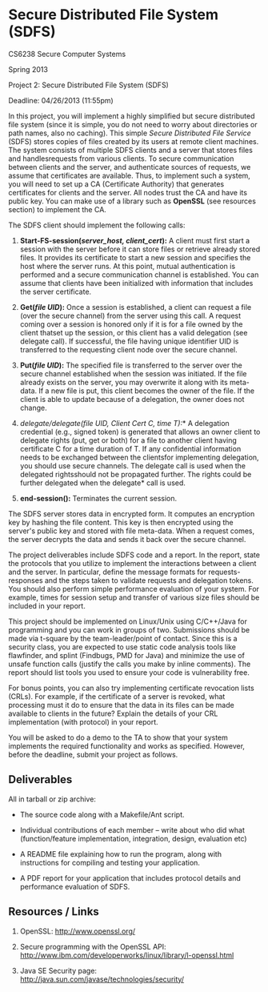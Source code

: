 Secure Distributed File System (SDFS)
================================================

CS6238 Secure Computer Systems

Spring 2013

Project 2: Secure Distributed File System (SDFS)

Deadline: 04/26/2013 (11:55pm)

In this project, you will implement a highly simplified but secure distributed file system (since it is simple, you do not need 
to worry about directories or path names, also no caching). This simple *Secure Distributed File Service* (SDFS) stores copies 
of files created by its users at remote client machines. The system consists of multiple SDFS clients and a server that stores 
files and handlesrequests from various clients. To secure communication between clients and the server, and authenticate 
sources of requests, we assume that certificates are available. Thus, to implement such a system, you will need to set up a CA 
(Certificate Authority) that generates certificates for clients and the server. All nodes trust the CA and have its public key. 
You can make use of a library such as **OpenSSL** (see resources section) to implement the CA.

The SDFS client should implement the following calls:

1. **Start-FS-session(<i>server_host, client_cert</i>):** A client must first start a session with the server before it can store files 
or retrieve already stored files. It provides its certificate to start a new session and specifies the host where the server 
runs. At this point, mutual authentication is performed and a secure communication channel is established. You can 
assume that clients have been initialized with information that includes the server certificate.

2. **Get(<i>file UID</i>):** Once a session is established, a client can request a file (over the secure channel) from the server 
using this call. A request coming over a session is honored only if it is for a file owned by the client thatset up the 
session, or this client has a valid delegation (see delegate call). If successful, the file having unique identifier UID is 
transferred to the requesting client node over the secure channel.

3. **Put(<i>file UID</i>):** The specified file is transferred to the server over the secure channel established when the session was 
initiated. If the file already exists on the server, you may overwrite it along with its meta-data. If a new file is put, this client becomes the owner of the file. If the client is able to update because of a delegation, the owner does not 
change.

4. **delegate/delegate*(<i>file UID, Client Cert C, time T</i>):** A delegation credential (e.g., signed token) is generated that 
allows an owner client to delegate rights (put, get or both) for a file to another client having certificate C for a time 
duration of T. If any confidential information needs to be exchanged between the clientsfor implementing 
delegation, you should use secure channels. The delegate call is used when the delegated rightsshould not be 
propagated further. The rights could be further delegated when the delegate* call is used.

5. **end-session():** Terminates the current session.

The SDFS server stores data in encrypted form. It computes an encryption key by hashing the file content. This key is then 
encrypted using the server's public key and stored with file meta-data. When a request comes, the server decrypts the data 
and sends it back over the secure channel. 

The project deliverables include SDFS code and a report. In the report, state the protocols that you utilize to implement the 
interactions between a client and the server. In particular, define the message formats for requests-responses and the steps 
taken to validate requests and delegation tokens. You should also perform simple performance evaluation of your system. For 
example, times for session setup and transfer of various size files should be included in your report. 

This project should be implemented on Linux/Unix using C/C++/Java for programming and you can work in groups of two. 
Submissions should be made via t-square by the team-leader/point of contact. Since this is a security class, you are expected 
to use static code analysis tools like flawfinder, and splint (Findbugs, PMD for Java) and minimize the use of unsafe function 
calls (justify the calls you make by inline comments). The report should list tools you used to ensure your code is 
vulnerability free.

For bonus points, you can also try implementing certificate revocation lists (CRLs). For example, if the certificate of a server 
is revoked, what processing must it do to ensure that the data in its files can be made available to clients in the future? 
Explain the details of your CRL implementation (with protocol) in your report. 

You will be asked to do a demo to the TA to show that your system implements the required functionality and works as 
specified. However, before the deadline, submit your project as follows.

Deliverables
------------

All in tarball or zip archive:

- The source code along with a Makefile/Ant script. 

- Individual contributions of each member – write about who did what (function/feature implementation, integration, 
design, evaluation etc) 

- A README file explaining how to run the program, along with instructions for compiling and testing your 
application. 

- A PDF report for your application that includes protocol details and performance evaluation of SDFS. 

Resources / Links
-----------------

1. OpenSSL: http://www.openssl.org/

2. Secure programming with the OpenSSL API: http://www.ibm.com/developerworks/linux/library/l-openssl.html

3. Java SE Security page: http://java.sun.com/javase/technologies/security/
